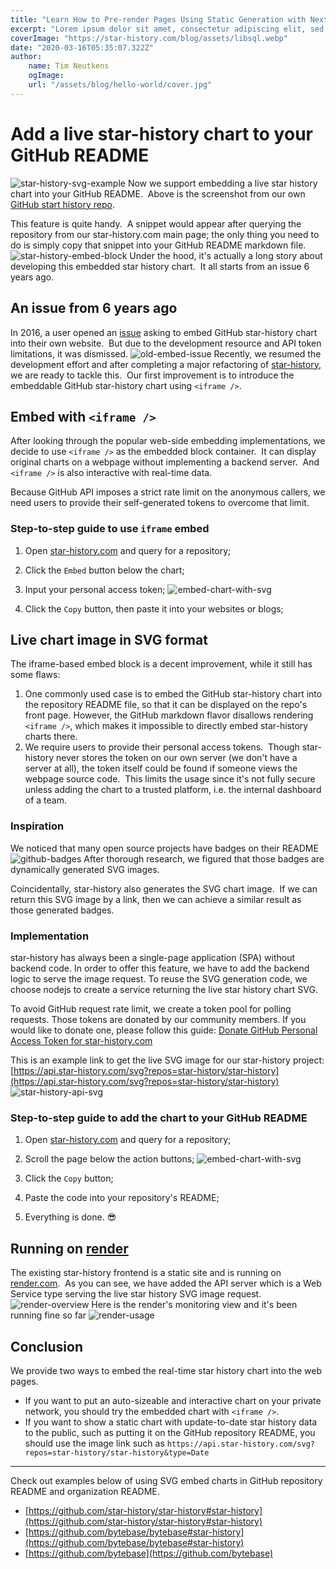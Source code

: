 ```yaml
---
title: "Learn How to Pre-render Pages Using Static Generation with Next.js"
excerpt: "Lorem ipsum dolor sit amet, consectetur adipiscing elit, sed do eiusmod tempor incididunt ut labore et dolore magna aliqua. Praesent elementum facilisis leo vel fringilla est ullamcorper eget. At imperdiet dui accumsan sit amet nulla facilities morbi tempus."
coverImage: "https://star-history.com/blog/assets/libsql.webp"
date: "2020-03-16T05:35:07.322Z"
author:
    name: Tim Neutkens
    ogImage:
    url: "/assets/blog/hello-world/cover.jpg"
---
```


# Add a live star-history chart to your GitHub README

![star-history-svg-example](/blog/assets/star-history-svg-example.png)
Now we support embedding a live star history chart into your GitHub README.  Above is the screenshot from our own [GitHub start history repo](https://github.com/star-history/star-history).

This feature is quite handy.  A snippet would appear after querying the repository from our star-history.com main page; the only thing you need to do is simply copy that snippet into your GitHub README markdown file.
![star-history-embed-block](/blog/assets/star-history-embed-block.png)
Under the hood, it's actually a long story about developing this embedded star history chart.  It all starts from an issue 6 years ago.

## An issue from 6 years ago

In 2016, a user opened an [issue](https://github.com/star-history/star-history/issues/35) asking to embed GitHub star-history chart into their own website.  But due to the development resource and API token limitations, it was dismissed.
![old-embed-issue](/blog/assets/old-embed-issue.png)
Recently, we resumed the development effort and after completing a major refactoring of [star-history](https://star-history.com/blog/introducing-the-new-star-history-com), we are ready to tackle this.  Our first improvement is to introduce the embeddable GitHub star-history chart using `<iframe />`.

## Embed with `<iframe />`

After looking through the popular web-side embedding implementations, we decide to use `<iframe />` as the embedded block container.  It can display original charts on a webpage without implementing a backend server.  And `<iframe />` is also interactive with real-time data.

Because GitHub API imposes a strict rate limit on the anonymous callers, we need users to provide their self-generated tokens to overcome that limit.

### Step-to-step guide to use `iframe` embed

1. Open [star-history.com](https://star-history.com) and query for a repository;

2. Click the `Embed` button below the chart;

3. Input your personal access token;
   ![embed-chart-with-svg](/blog/assets/embed-chart-with-iframe.png)

4. Click the `Copy` button, then paste it into your websites or blogs;

## Live chart image in SVG format

The iframe-based embed block is a decent improvement, while it still has some flaws:

1. One commonly used case is to embed the GitHub star-history chart into the repository README file, so that it can be displayed on the repo's front page. However, the GitHub markdown flavor disallows rendering `<iframe />`, which makes it impossible to directly embed star-history charts there.
2. We require users to provide their personal access tokens.  Though star-history never stores the token on our own server (we don't have a server at all), the token itself could be found if someone views the webpage source code.  This limits the usage since it's not fully secure unless adding the chart to a trusted platform, i.e. the internal dashboard of a team.

### Inspiration

We noticed that many open source projects have badges on their README
![github-badges](/blog/assets/github-badges.png)
After thorough research, we figured that those badges are dynamically generated SVG images.

Coincidentally, star-history also generates the SVG chart image.  If we can return this SVG image by a link, then we can achieve a similar result as those generated badges.

### Implementation

star-history has always been a single-page application (SPA) without backend code. In order to offer this feature, we have to add the backend logic to serve the image request. To reuse the SVG generation code, we choose nodejs to create a service returning the live star history chart SVG.

To avoid GitHub request rate limit, we create a token pool for polling requests. Those tokens are donated by our community members. If you would like to donate one, please follow this guide: [Donate GitHub Personal Access Token for star-history.com](https://github.com/star-history/star-history/wiki/Donate-your-GitHub-Personal-Access-Token)

This is an example link to get the live SVG image for our star-history project: [https://api.star-history.com/svg?repos=star-history/star-history](https://api.star-history.com/svg?repos=star-history/star-history)
![star-history-api-svg](/blog/assets/star-history-api-svg.png)

### Step-to-step guide to add the chart to your GitHub README

1. Open [star-history.com](https://star-history.com) and query for a repository;

2. Scroll the page below the action buttons;
   ![embed-chart-with-svg](/blog/assets/embed-chart-with-svg.png)
3. Click the `Copy` button;

4. Paste the code into your repository's README;

5. Everything is done. 😎

## Running on [render](http://render.com)

The existing star-history frontend is a static site and is running on [render.com](http://render.com/).  As you can see, we have added the API server which is a Web Service type serving the live star history SVG image request.
![render-overview](/blog/assets/render-overview.png)
Here is the render's monitoring view and it's been running fine so far
![render-usage](/blog/assets/render-usage.png)

## Conclusion

We provide two ways to embed the real-time star history chart into the web pages.

-   If you want to put an auto-sizeable and interactive chart on your private network, you should try the embedded chart with `<iframe />`.
-   If you want to show a static chart with update-to-date star history data to the public, such as putting it on the GitHub repository README, you should use the image link such as `https://api.star-history.com/svg?repos=star-history/star-history&type=Date`

---

Check out examples below of using SVG embed charts in GitHub repository README and organization README.

-   [https://github.com/star-history/star-history#star-history](https://github.com/star-history/star-history#star-history)
-   [https://github.com/bytebase/bytebase#star-history](https://github.com/bytebase/bytebase#star-history)
-   [https://github.com/bytebase](https://github.com/bytebase)
